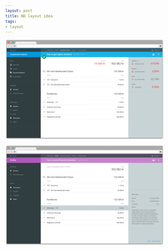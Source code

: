 ```yaml
---
layout: post
title: ND layout idea
tags:
- layout
---
```


![ND layout idea](/public/img/nd-idea01-01.png)

![ND layout idea](/public/img/nd-idea01-02.png)